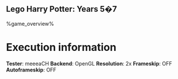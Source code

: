 ## Lego Harry Potter: Years 5�7

%game_overview%

# Execution information
**Tester**: meeeaCH
**Backend**: OpenGL
**Resolution**: 2x
**Frameskip**: OFF
**Autoframeskip**: OFF